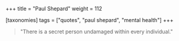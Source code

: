 +++
title = "Paul Shepard"
weight = 112

[taxonomies]
tags = ["quotes", "paul shepard", "mental health"]
+++

> "There is a secret person undamaged within every individual."
